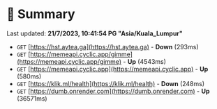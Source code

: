 # 📖 Summary
Last updated: **21/7/2023, 10:41:54 PG "Asia/Kuala_Lumpur"**

- `GET` [https://hst.aytea.ga](https://hst.aytea.ga) - **Down** (293ms)
- `GET` [https://memeapi.cyclic.app/gimme](https://memeapi.cyclic.app/gimme) - **Up** (4543ms)
- `GET` [https://memeapi.cyclic.app](https://memeapi.cyclic.app) - **Up** (580ms)
- `GET` [https://klik.ml/health](https://klik.ml/health) - **Down** (248ms)
- `GET` [https://dumb.onrender.com](https://dumb.onrender.com) - **Up** (36571ms)
